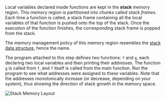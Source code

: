Local variables declared inside functions 
are kept in the __stack__ memory region.
This memory region is partitioned into chunks called _stack frames_.
Each time a function is called, a 
stack frame containing all the local variables of that function is 
pushed onto the top of the stack. 
Once the execution of the function finishes, 
the corresponding stack frame is popped from the stack.  

<div class="hint">

The memory management policy of this memory region resembles 
the [stack data structure](https://en.wikipedia.org/wiki/Stack_(abstract_data_type)), 
hence the name.   

</div>

The program attached to this step defines two functions:
`f` and `g`, each declaring two local variables
and then printing their addresses. 
The function `g` is called from `f`, and `f` 
itself is called from the main function. 
Run the program to see what addresses were assigned to these variables.
Note that the addresses monotonically increase 
(or decrease, depending on your system), 
thus showing the direction of stack growth in the memory space.

![Stack Memory Layout](../../../images/stack.svg)

